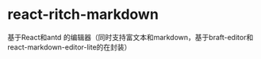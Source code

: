 # react-ritch-markdown
基于React和antd 的编辑器（同时支持富文本和markdown，基于braft-editor和react-markdown-editor-lite的在封装）
